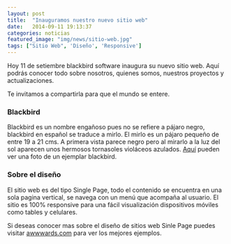 ```yaml
---
layout: post
title:  "Inauguramos nuestro nuevo sitio web"
date:   2014-09-11 19:13:37
categories: noticias 
featured_image: "img/news/sitio-web.jpg"
tags: ["Sitio Web", 'Diseño', 'Responsive']
---
```

Hoy 11 de setiembre blackbird software inaugura su nuevo sitio web. Aquí podrás conocer todo sobre nosotros, quienes somos, nuestros proyectos y actualizaciones.

Te invitamos a compartirla para que el mundo se entere. 

<h3>Blackbird</h3>

Blackbird es un nombre engañoso pues no se refiere a pájaro negro, blackbird en español se traduce a mirlo.
El mirlo es un pájaro pequeño de entre 19 a 21 cms. A primera vista parece negro pero al mirarlo a la luz del sol aparecen unos hermosos
tornasoles violáceos azulados. [Aquí][mirlo] pueden ver una foto de un ejemplar blackbird.

<h3>Sobre el diseño</h3>

El sitio web es del tipo Single Page, todo el contenido se encuentra en una sola pagina vertical, se navega con un menú que acompaña al usuario. El sitio es 100% responsive
para una fácil visualización dispositivos móviles como tables y celulares. 

Si deseas conocer mas sobre el diseño de sitios web Sinle Page puedes visitar [awwwards.com][awwwards] para ver los mejores ejemplos.

[awwwards]: http://www.awwwards.com/websites/single-page/
[mirlo]: http://www.fotonaturaleza.cl/details.php?image_id=16249&sessionid=8460380730c7210f821c62ebfe6b349e